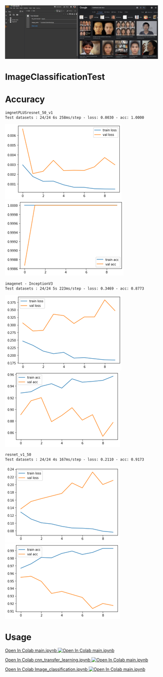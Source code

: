 ![previewDL.gif](assets/previewDL.gif)

# ImageClassificationTest

# Accuracy
    imgnetPLUSresnet_50_v1
    Test datasets : 24/24 6s 258ms/step - loss: 0.0030 - acc: 1.0000
![previewDLd.gif](assets\imgnetPLUSresnet_50_v1.1_lost.png) 
![previewDL.gif](assets\imgnetPLUSresnet_50_v1.1_acc.png)

    imagenet - InceptionV3
    Test datasets : 24/24 5s 223ms/step - loss: 0.3469 - acc: 0.8773
![previewDL.gif](assets\imagenet_InceptionV3_loss.png) 
![previewDL.gif](assets\imagenet_InceptionV3_acc.png)

    resnet_v1_50
    Test datasets : 24/24 4s 167ms/step - loss: 0.2110 - acc: 0.9173
![previewDL.gif](assets\resnet_v1_50_loss.png) 
![previewDL.gif](assets\resnet_v1_50_acc.png)
    




# Usage

<a href="https://colab.research.google.com/github/biplobsd/ImageClassificationTest/blob/master/main.ipynb" target="_parent\">Open In Colab main.ipynb  <img src="https://colab.research.google.com/assets/colab-badge.svg" alt="Open In Colab main.ipynb"/></a>

<a href="https://colab.research.google.com/github/biplobsd/ImageClassificationTest/blob/master/cnn_transfer_learning.ipynb" target="_parent\">Open In Colab cnn_transfer_learning.ipynb <img src="https://colab.research.google.com/assets/colab-badge.svg" alt="Open In Colab main.ipynb"/></a>

<a href="https://colab.research.google.com/github/biplobsd/ImageClassificationTest/blob/master/Image_classification.ipynb" target="_parent\">Open In Colab Image_classification.ipynb <img src="https://colab.research.google.com/assets/colab-badge.svg" alt="Open In Colab main.ipynb"/></a>
